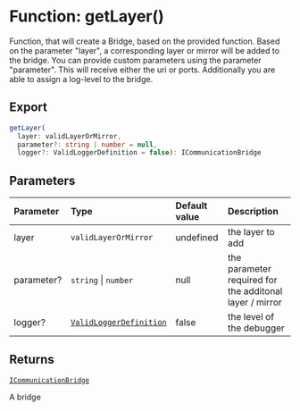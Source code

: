 # Function: getLayer()

Function, that will create a Bridge, based on the provided function.
Based on the parameter "layer", a corresponding layer or mirror will
be added to the bridge. You can provide custom parameters using the
parameter "parameter". This will receive either the uri or ports.
Additionally you are able to assign a log-level to the bridge.

## Export

```ts
getLayer(
  layer: validLayerOrMirror,
  parameter?: string | number = null,
  logger?: ValidLoggerDefinition = false): ICommunicationBridge
```

## Parameters

| Parameter  | Type                                                                              | Default value | Description                                             |
| :--------- | :-------------------------------------------------------------------------------- | :------------ | :------------------------------------------------------ |
| layer      | `validLayerOrMirror`                                                              | undefined     | the layer to add                                        |
| parameter? | `string` \| `number`                                                              | null          | the parameter required for the additonal layer / mirror |
| logger?    | [`ValidLoggerDefinition`](../../logger/types/type-alias.ValidLoggerDefinition.md) | false         | the level of the debugger                               |

## Returns

[`ICommunicationBridge`](../../types/namespaces/nope/interfaces/interface.ICommunicationBridge.md)

A bridge
